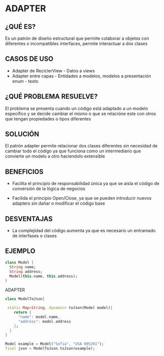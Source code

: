   # ADAPTER

## ¿QUÉ ES?

Es un patrón de diseño estructural que permite colaborar a objetos con diferentes o incompatibles interfaces, permite interactuar a dos clases 

## CASOS DE USO
- Adapter de ReciclerView - Datos a views
- Adapter entre capas - Entidades a modelos, modelos a presentación enum - texto

## ¿QUÉ PROBLEMA RESUELVE?

El problema se presenta cuando un código está adaptado a un modelo específico y se decide cambiar el mismo o que se relacióne este con otros que tengan propiedades o tipos diferentes

## SOLUCIÓN

El patrón adapter permite relacionar dos clases diferentes sin necesidad de cambiar todo el código ya que funciona como un intermediario que convierte un modelo a otro haciendolo extensible 

## BENEFICIOS
- Facilita el principio de responsabilidad única ya que se aisla el código de conversión de la lógica de negocios 

- Facilida el principio Open/Close, ya que se pueden introducir nuevos adapters sin dañar o modificar el código base 

## DESVENTAJAS

- La complejidad del código aumenta ya que es necesario un entramado de interfases o clases 

## EJEMPLO

```Dart
class Model {
  String name;
  String address;
  Model(this.name, this.address);
}
```
ADAPTER
```Dart
class ModelToJson{

 static Map<String, dynamic> toJson(Model model){
    return {
      "name": model.name,
      "address": model.address
    };
  }
}
```
```Dart
Model example = Model("Sofia", "USA 005201");
final json = ModelToJson.toJson(example);

```